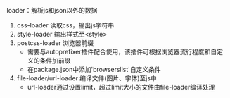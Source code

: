 loader：解析js和json以外的数据

1. css-loader    读取css，输出js字符串
2. style-loader  输出样式至\<style>
3. postcss-loader  浏览器前缀
    - 需要与autoprefixer插件配合使用，该插件可根据浏览器流行程度和自定义的条件加前缀
    - 在package.json中添加'browserslist'自定义条件
4. file-loader/url-loader   编译文件(图片、字体)至js中
    - url-loader通过设置limit，超过limit大小的文件由file-loader编译处理